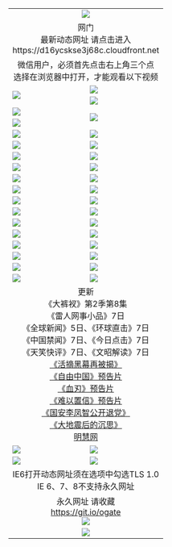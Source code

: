 ﻿<table>
  <tr></tr>
  <tr><td colspan=2 align=center><img src="https://cloud.githubusercontent.com/assets/11880933/13434984/f430fae2-e012-11e5-814f-c2df1e82b247.jpg" /></td></tr>
  <tr><td colspan=2 align=center>网门<br>最新动态网址 请点击进入
<br>https://d16ycskse3j68c.cloudfront.net
    </td>
  </tr>
  <tr>
    <td colspan=2 align=center>微信用户，必须首先点击右上角三个点<br>选择在浏览器中打开，才能观看以下视频</td>
  </tr>
  <tr>
    <td rowspan=2><a href="https://d16ycskse3j68c.cloudfront.net/ogUP.aspx?name=11DKC.mp4&count=T:2,2:8,1:16&from=github" target="_blank"><img src="https://d16ycskse3j68c.cloudfront.net/Up/11DKC1.jpg" /></a></td> 
    <td><div><a href="https://d16ycskse3j68c.cloudfront.net/ogUP.aspx?name=LRWS.mp4&count=7B:9,6B:44,5A:10,5B:35,4A:14,4B:19,3A:10,3B:26,2A:16,2B:21,1A:23,1B:29&current=7B:9" target="_blank"><img src="https://d16ycskse3j68c.cloudfront.net/Up/LRWS.jpg" /></a></td>
   </tr>
  <tr>
    <td><a href="https://d16ycskse3j68c.cloudfront.net/ogNiceVedio.aspx" target="_blank"><img src="https://d16ycskse3j68c.cloudfront.net/Up/TGKDY.jpg" /></a></td>
  </tr>
  <tr>
    <td><a href="https://d16ycskse3j68c.cloudfront.net/ogUP.aspx?name=JQR.mp4&count=2" target="_blank"><img src="https://d16ycskse3j68c.cloudfront.net/Up/JQR.jpg" /></a></td>   
    <td rowspan=2><a href="https://d16ycskse3j68c.cloudfront.net/ogUP.aspx?name=JP.mp4&count=9" target="_blank"><img src="https://d16ycskse3j68c.cloudfront.net/Up/JP.jpg" /></td>
  </tr>
  <tr>
    <td><a href="https://d16ycskse3j68c.cloudfront.net/ogUP.aspx?name=WH.mp4" target="_blank"><img src="https://d16ycskse3j68c.cloudfront.net/Up/WH.jpg" /></a></td>
  </tr>
  <tr>
    <td><a href="https://d16ycskse3j68c.cloudfront.net/ogUP.aspx?name=SSZJ.mp4&count=SP:6,480P:9" target="_blank"><img src="https://d16ycskse3j68c.cloudfront.net/Up/SSZJ.jpg" /></a></td>
    <td><a href="https://d16ycskse3j68c.cloudfront.net/ogUP.aspx?name=ZY.mp4&count=2015:16" target="_blank"><img src="https://d16ycskse3j68c.cloudfront.net/Up/ZY.jpg" /></a</td>
  </tr>
  <tr>
    <td><a href="https://d16ycskse3j68c.cloudfront.net/ogUP.aspx?name=XTFY.mp4&count=B:2,A:24" target="_blank"><img src="https://d16ycskse3j68c.cloudfront.net/Up/XTFY.jpg" /></a></td>
    <td><a href="https://d16ycskse3j68c.cloudfront.net/ogUP.aspx?name=1XQK.mp4&count=13" target="_blank"><img src="https://d16ycskse3j68c.cloudfront.net/Up/1XQK.jpg" /></a</td>
  </tr>
  <tr>
    <td><a href="https://d16ycskse3j68c.cloudfront.net/ogUP.aspx?name=1LYF.mp4&count=2" target="_blank"><img src="https://d16ycskse3j68c.cloudfront.net/Up/1LYF0.jpg" /></a></td>
    <td><a href="https://d16ycskse3j68c.cloudfront.net/ogUP.aspx?name=1ZGC.mp4&count=6" target="_blank"><img src="https://d16ycskse3j68c.cloudfront.net/Up/1ZGC0.jpg" /></a></td>
  </tr>
  <tr>
    <td><a href="https://d16ycskse3j68c.cloudfront.net/ogUP.aspx?name=1ZKM.mp4&count=3&current=3" target="_blank"><img src="https://d16ycskse3j68c.cloudfront.net/Up/1ZKM0.jpg" /></a></td>  
    <td><a href="https://d16ycskse3j68c.cloudfront.net/ogUP.aspx?name=1WWY.mp4&count=6&current=6" target="_blank"><img src="https://d16ycskse3j68c.cloudfront.net/Up/1WWY0.jpg" /></a></td>
  </tr>
  <tr>
    <td><a href="https://d16ycskse3j68c.cloudfront.net/ogUP.aspx?name=10JGY.mp4&count=3" target="_blank"><img src="https://d16ycskse3j68c.cloudfront.net/Up/10JGY0.jpg" /></a></td>
    <td><a href="https://d16ycskse3j68c.cloudfront.net/ogUP.aspx?name=10CYS.mp4&count=2" target="_blank"><img src="https://d16ycskse3j68c.cloudfront.net/Up/10CYS0.jpg" /></a></td>
  </tr>
  <tr>
    <td><a href="https://d16ycskse3j68c.cloudfront.net/ogUP.aspx?name=4SQQ.mp4&count=201603:5,201602:20,201601:21&current=201603:5" target="_blank"><img src="https://d16ycskse3j68c.cloudfront.net/Up/4SQQ0.jpg"/></a></td>
    <td><a href="https://d16ycskse3j68c.cloudfront.net/ogUP.aspx?name=4SHQ.mp4&count=201603:7,201602:27,201601:28&current=201603:7" target="_blank"><img src="https://d16ycskse3j68c.cloudfront.net/Up/4SHQ0.jpg"/></a></td>
  </tr>
  <tr>
    <td><a href="https://d16ycskse3j68c.cloudfront.net/ogUP.aspx?name=4SZG.mp4&count=201603:6,201602:21,201601:23&current=201603:6" target="_blank"><img src="https://d16ycskse3j68c.cloudfront.net/Up/4SZG0.jpg"/></a></td>
    <td><a href="https://d16ycskse3j68c.cloudfront.net/ogUP.aspx?name=4SDJ.mp4&count=201603A:6,201603B:4,201602A:24,201602B:7,201601A:48,201601B:6&current=201603A:6" target="_blank"><img src="https://d16ycskse3j68c.cloudfront.net/Up/4SDJ0.jpg"/></a></td>
  </tr>
  <tr>
    <td><a href="https://d16ycskse3j68c.cloudfront.net/ogUP.aspx?name=4CTX.mp4&count=201603:2,201602:3,201601:4&current=201603:2" target="_blank"><img src="https://d16ycskse3j68c.cloudfront.net/Up/4CTX0.jpg"/></a></td>
    <td><a href="https://d16ycskse3j68c.cloudfront.net/ogUP.aspx?name=4CWZ.mp4&count=201603:1,201602:4,201601:4&current=201603:1" target="_blank"><img src="https://d16ycskse3j68c.cloudfront.net/Up/4CWZ0.jpg"/></a></td>
  </tr>
  <tr>
    <td><a href="https://d16ycskse3j68c.cloudfront.net/onUP.aspx?name=https://d2t6x1lwzcff38.cloudfront.net/" target="_blank"><img src="https://d16ycskse3j68c.cloudfront.net/Up/0DTW.jpg"/></a></td>
    <td><a href="https://d16ycskse3j68c.cloudfront.net/onUP.aspx?name=https://d240ns8up8earz.cloudfront.net/acenter/" target="_blank"><img src="https://d16ycskse3j68c.cloudfront.net/Up/0TDW.jpg" /></a></td>
  </tr>
  <tr>
    <td><a href="https://d16ycskse3j68c.cloudfront.net/onUP.aspx?name=https://d4508d6vomz2p.cloudfront.net/gb/nsc413.htm" target="_blank"><img src="https://d16ycskse3j68c.cloudfront.net/Up/0DJY.jpg" /></a></td>
    <td><a href="https://d16ycskse3j68c.cloudfront.net/onUP.aspx?name=https://d3bxwq7vzudb5l.cloudfront.net/xtr/gb/prog204.html" target="_blank"><img src="https://d16ycskse3j68c.cloudfront.net/Up/0XTR.jpg" /></a></td>
  </tr>
  <tr>
    <td><a href="https://d16ycskse3j68c.cloudfront.net/onUP.aspx?name=https://d3aj00iefsmfgc.cloudfront.net/" target="_blank"><img src="https://d16ycskse3j68c.cloudfront.net/Up/0MHW.jpg" /></a></td>
    <td><a href="https://d16ycskse3j68c.cloudfront.net/onUP.aspx?name=https://d1lcj91uv80klr.cloudfront.net/" target="_blank"><img src="https://d16ycskse3j68c.cloudfront.net/Up/0ZJW.jpg" /></a></td>
  </tr>
  <tr>
    <td><a href="https://d16ycskse3j68c.cloudfront.net/ogUP.aspx?name=0FG.zip" target="_blank"><img src="https://d16ycskse3j68c.cloudfront.net/Up/0FG.jpg" /></a></td>
    <td><a href="https://d16ycskse3j68c.cloudfront.net/ogUP.aspx?name=0FGA.apk" target="_blank"><img src="https://d16ycskse3j68c.cloudfront.net/Up/0FGA.jpg" /></a></td>
  </tr>
  <tr>
    <td><a href="https://d16ycskse3j68c.cloudfront.net/ogUP.aspx?name=0U.zip" target="_blank"><img src="https://d16ycskse3j68c.cloudfront.net/Up/0U.jpg" /></a></td>
    <td><a href="https://d16ycskse3j68c.cloudfront.net/ogUP.aspx?name=0UA.apk" target="_blank"><img src="https://d16ycskse3j68c.cloudfront.net/Up/0UA.jpg" /></a></td>
  </tr>
  <tr>
    <td><a href="https://d16ycskse3j68c.cloudfront.net/ogUP.aspx?name=0iPPOTV.zip" target="_blank"><img src="https://d16ycskse3j68c.cloudfront.net/Up/0iPPOTV.jpg" /></a></td>
    <td><a href="https://d16ycskse3j68c.cloudfront.net/ogUP.aspx?name=0iNTD.apk" target="_blank"><img src="https://d16ycskse3j68c.cloudfront.net/Up/0iNTD.jpg" /></a></td>
  </tr>
  <tr>
    <td colspan=2 align=center>更新<br>
      《大裤衩》第2季第8集<br>
      《雷人网事小品》7日<br>
      《全球新闻》5日、《环球直击》7日<br>
      《中国禁闻》7日、《今日点击》7日<br>
      《天笑快评》7日、《文昭解读》7日<br>
      <a href="https://d16ycskse3j68c.cloudfront.net/ogUP.aspx?name=SSZJ480P9.mp4" target="_blank">《活摘黑幕再被揭》</a><br>
      <a href="https://d16ycskse3j68c.cloudfront.net/ogUP.aspx?name=11ZYZG0.mp4" target="_blank">《自由中国》预告片</a><br>
      <a href="https://d16ycskse3j68c.cloudfront.net/ogUP.aspx?name=11XR.mp4" target="_blank">《血刃》预告片</a><br>
      <a href="https://d16ycskse3j68c.cloudfront.net/ogUP.aspx?name=11NYZX.mp4&count=2" target="_blank">《难以置信》预告片</a><br>
      <a href="https://d16ycskse3j68c.cloudfront.net/ogUP.aspx?name=4LFZ.mp4" target="_blank">《国安李凤智公开退党》</a><br>
      <a href="https://d16ycskse3j68c.cloudfront.net/ogUP.aspx?name=4DDZHDCS.mp4" target="_blank">《大地震后的沉思》</a><br>
      <a href="https://d16ycskse3j68c.cloudfront.net/onUP.aspx?name=https://www.minghui.org/" target="_blank">明慧网</a></td>
    </td>
  </tr>
  <tr>
    <td><a href="https://d16ycskse3j68c.cloudfront.net/ogNice.aspx" target="_blank"><img src="https://d16ycskse3j68c.cloudfront.net/Up/0WCYY.jpg" /></a></td>
    <td><a href="https://d16ycskse3j68c.cloudfront.net/onCO.aspx?ob=600%E4%BA%8B%E7%89%A9&op=%E5%A2%9E%E5%88%A0%E6%94%B9&args=WH1~%23%E7%B1%BB%E5%9E%8B6%E6%96%B0%E9%97%BB%7c%23%E7%B1%BB%E5%9E%8B6%E8%AF%84%E8%AE%BA&mode=" target="_blank"><img src="https://d16ycskse3j68c.cloudfront.net/Up/0WZTT.jpg" /></a></td> 
  </tr>
  <tr>
    <td><a href="https://d16ycskse3j68c.cloudfront.net/ogDY.aspx" target="_blank"><img src="https://d16ycskse3j68c.cloudfront.net/Up/0FK.jpg" /></a></td>
    <td><a href="https://d16ycskse3j68c.cloudfront.net/ogST.aspx" target="_blank"><img src="https://d16ycskse3j68c.cloudfront.net/Up/0ST.jpg" /></a></td> 
  </tr>
  <tr>
    <td colspan=2 align=center>IE6打开动态网址须在选项中勾选TLS 1.0<br/>IE 6、7、8不支持永久网址<br/>
      <!--微信可扫描以下临时二维码<br/>https://bit.ly/1mBQHW8<br/><a href="https://d16ycskse3j68c.cloudfront.net/Up/0WMGDL3.png" target="_blank"><img src="https://d16ycskse3j68c.cloudfront.net/Up/0WMGD3.png"/></a><br-->
  </tr>
  <tr>
    <td colspan=2 align=center>永久网址 请收藏<br/><a href="https://git.io/ogate" target="_blank">https://git.io/ogate</a><br/><a href="https://d16ycskse3j68c.cloudfront.net/Up/0WMGDL2.png" target="_blank"><img src="https://d16ycskse3j68c.cloudfront.net/Up/0WMGD2.png"/></a></td>
  </tr>
  <tr>
    <td colspan=2 align=center><a href="https://d16ycskse3j68c.cloudfront.net/ogUP.aspx?name=0oGate.apk" target="_blank"><img src="https://d16ycskse3j68c.cloudfront.net/Up/0WMAZ.jpg" /></a></td>
  </tr>
  <!--tr>
    <td colspan=2 align=center>可能失效的动态网址
    </td>
  </tr-->
</table>
